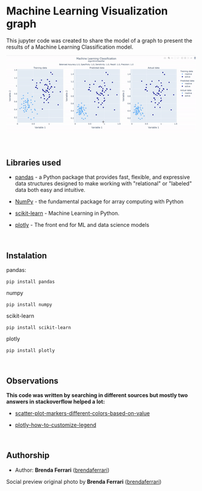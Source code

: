# Machine Learning Visualization graph

This jupyter code was created to share the model of a graph to present the results of a Machine Learning Classification model. 

<img src="images/mlclassification.gif" width="584"> 

&nbsp;

## Libraries used

* [pandas](https://pandas.pydata.org/) - a Python package that provides fast, flexible, and expressive data structures designed to make working with "relational" or "labeled" data both easy and intuitive. 

* [NumPy](https://numpy.org/) -  the fundamental package for array computing with Python

* [scikit-learn](https://scikit-learn.org/stable/) - Machine Learning in Python.

* [plotly](https://plotly.com/) - The front end for ML and data science models

&nbsp;

## Instalation

pandas:
```
pip install pandas
```
numpy
```
pip install numpy
```
scikit-learn
```
pip install scikit-learn
```
plotly
```
pip install plotly
```

&nbsp;

## Observations

**This code was written by searching in different sources but mostly two answers in stackoverflow helped a lot:**

* [scatter-plot-markers-different-colors-based-on-value](https://stackoverflow.com/questions/67162389/scatter-plot-markers-different-colors-based-on-value)

* [plotly-how-to-customize-legend](https://stackoverflow.com/questions/56871095/plotly-how-to-customize-legend)

&nbsp;

## Authorship

* Author: **Brenda Ferrari** ([brendaferrari](https://github.com/brendaferrari))

Social preview original photo by **Brenda Ferrari** ([brendaferrari](https://github.com/brendaferrari))